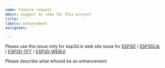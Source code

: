 ```yaml
---
name: Feature request
about: Suggest an idea for this project
title: ''
labels: enhancement
assignees: ''

---
```


Please use this issue only for esp3d.io web site issue 
for [ESP3D](https://github.com/luc-github/ESP3D) /  [ESP3DLib](https://github.com/luc-github/ESP3DLib) /  [ESP3D-TFT](https://github.com/luc-github/ESP3D-TFT)  /  [ESP3D-WEBUI](https://github.com/luc-github/ESP3D-WEBUI)

Please describe what whould be an enhancement
